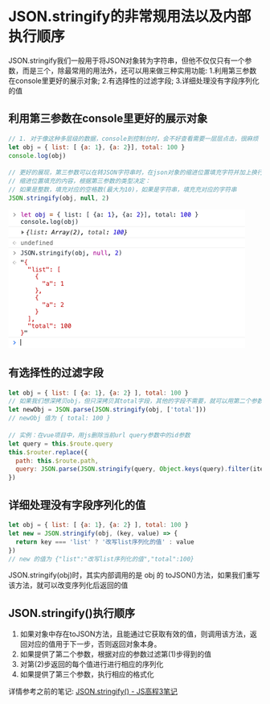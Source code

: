# JSON.stringify的非常规用法以及内部执行顺序
JSON.stringify我们一般用于将JSON对象转为字符串，但他不仅仅只有一个参数，而是三个，除最常用的用法外，还可以用来做三种实用功能: 1.利用第三参数在console里更好的展示对象; 2.有选择性的过滤字段; 3.详细处理没有字段序列化的值

## 利用第三参数在console里更好的展示对象

```js
// 1. 对于像这种多层级的数据，console到控制台时，会不好查看需要一层层点击，很麻烦
let obj = { list: [ {a: 1}, {a: 2}], total: 100 }
console.log(obj)

// 更好的展现，第三参数可以在转JSON字符串时，在json对象的缩进位置填充字符并加上换行符
// 缩进位置填充的内容，根据第三参数的类型决定：
// 如果是整数，填充对应的空格数(最大为10)，如果是字符串，填充充对应的字符串
JSON.stringify(obj, null, 2) 
```

![json_stringify.png](../../../images/blog/js/json_stringify.png)

## 有选择性的过滤字段

```js
let obj = { list: [ {a: 1}, {a: 2} ], total: 100 }
// 如果我们想深拷贝obj，但只深拷贝其total字段，其他的字段不需要，就可以用第二个参数
let newObj = JSON.parse(JSON.stringify(obj, ['total']))
// newObj 值为 { total: 100 }

// 实例：在vue项目中，用js删除当前url query参数中的id参数
let query = this.$route.query
this.$router.replace({ 
  path: this.$route.path, 
  query: JSON.parse(JSON.stringify(query, Object.keys(query).filter(item => item !== 'id'))) 
})
```

## 详细处理没有字段序列化的值

```js
let obj = { list: [ {a: 1}, {a: 2} ], total: 100 }
let new = JSON.stringify(obj, (key, value) => {
  return key === 'list' ? '改写list序列化的值' : value
}) 
// new 的值为 {"list":"改写list序列化的值","total":100}
```

JSON.stringify(obj)时，其实内部调用的是 obj 的 toJSON()方法，如果我们重写该方法，就可以改变序列化后返回的值

## JSON.stringify()执行顺序
1. 如果对象中存在toJSON方法，且能通过它获取有效的值，则调用该方法，返回对应的值用于下一步，否则返回对象本身。
2. 如果提供了第二个参数，根据对应的参数过滤第(1)步得到的值
3. 对第(2)步返回的每个值进行进行相应的序列化
4. 如果提供了第三个参数，执行相应的格式化

详情参考之前的笔记: [JSON.stringify() - JS高程3笔记](https://www.yuque.com/guoqzuo/js_es6/strtxi#8960b7f6)

